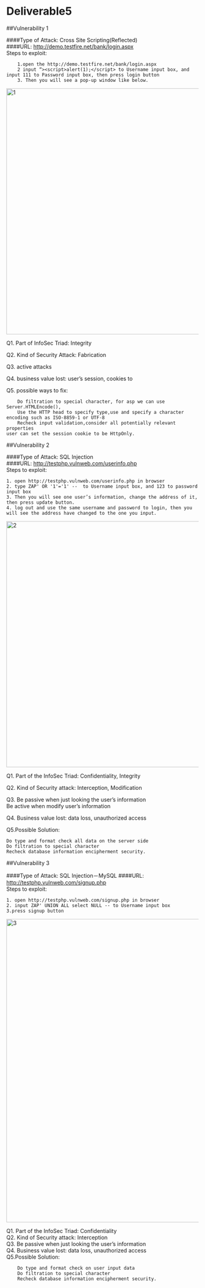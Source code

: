 # Deliverable5

##Vulnerability 1

####Type of Attack: Cross Site Scripting(Reflected)  
####URL: http://demo.testfire.net/bank/login.aspx  
Steps to exploit:

    	1.open the http://demo.testfire.net/bank/login.aspx
    	2 input “><script>alert(1);</script> to Username input box, and input 111 to Password input box, then press login button
    	3. Then you will see a pop-up window like below.


<img width="644" alt="1" src="https://cloud.githubusercontent.com/assets/16142079/20376754/728b287a-ac57-11e6-83f0-87284efa4bb6.png"> 


Q1. Part of InfoSec Triad: Integrity

Q2. Kind of Security Attack: Fabrication

Q3. active attacks

Q4. business value lost: user’s session, cookies to 

Q5. possible ways to fix:

     	Do filtration to special character, for asp we can use Server.HTMLEncode(),
     	Use the HTTP head to specify type,use and specify a character encoding such as ISO-8859-1 or UTF-8
     	Recheck input validation,consider all potentially relevant properties
	user can set the session cookie to be HttpOnly.


##Vulnerability 2

####Type of Attack: SQL Injection  
####URL: http://testphp.vulnweb.com/userinfo.php  
Steps to exploit:

	1. open http://testphp.vulnweb.com/userinfo.php in browser
	2. type ZAP' OR '1'='1' --  to Username input box, and 123 to password input box
	3. Then you will see one user’s information, change the address of it, then press update button.
    4. log out and use the same username and password to login, then you will see the address have changed to the one you input.  
    
  <img width="644" alt="2" src="https://cloud.githubusercontent.com/assets/16142079/20376775/a5a945de-ac57-11e6-8974-f1a7ba670233.png">
  
Q1. Part of the InfoSec Triad:  Confidentiality, Integrity 

Q2. Kind of Security attack: Interception, Modification  

Q3. Be passive when just looking the user’s information  
    		Be active when modify user’s information  
		
Q4. Business value lost: data loss, unauthorized access 

Q5.Possible Solution:   

	Do type and format check all data on the server side
	Do filtration to special character
	Recheck database information encipherment security.

##Vulnerability 3


####Type of Attack: SQL Injection－MySQL
####URL: http://testphp.vulnweb.com/signup.php  
Steps to exploit:  

	1. open http://testphp.vulnweb.com/signup.php in browser
	2. input ZAP' UNION ALL select NULL -- to Username input box
	3.press signup button
<img width="794" alt="3" src="https://cloud.githubusercontent.com/assets/16142079/20405679/32ceaa1e-acd8-11e6-8f92-f9d43b52e7c0.png">  

Q1. Part of the InfoSec Triad:  Confidentiality  
Q2. Kind of Security attack: Interception  
Q3. Be passive when just looking the user’s information  
Q4. Business value lost: data loss, unauthorized access  
Q5.Possible Solution:  

	    Do type and format check on user input data
	    Do filtration to special character
	    Recheck database information encipherment security.


